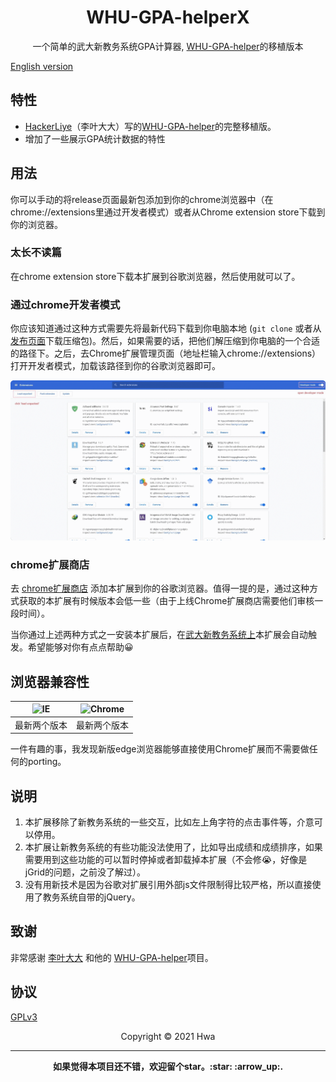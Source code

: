 <h1 align="center">WHU-GPA-helperX</h1>

<p align="center">一个简单的武大新教务系统GPA计算器, <a href="https://github.com/HackerLiye/WHU-GPA-helper" target="_blank">WHU-GPA-helper</a>的移植版本</p>

[English version](docs/README-en.md)


## 特性

- [HackerLiye](https://github.com/HackerLiye)（李叶大大）写的<a href="https://github.com/HackerLiye/WHU-GPA-helper" target="_blank">WHU-GPA-helper</a>的完整移植版。
- 增加了一些展示GPA统计数据的特性


## 用法

你可以手动的将release页面最新包添加到你的chrome浏览器中（在chrome://extensions里通过开发者模式）或者从Chrome extension store下载到你的浏览器。


### 太长不读篇

在chrome extension store下载本扩展到谷歌浏览器，然后使用就可以了。

### 通过chrome开发者模式

你应该知道通过这种方式需要先将最新代码下载到你电脑本地 (`git clone` 或者从 [发布页面](https://github.com/whaliendev/WHU-GPA-helperX/releases)下载压缩包)。然后，如果需要的话，把他们解压缩到你电脑的一个合适的路径下。之后，去Chrome扩展管理页面（地址栏输入chrome://extensions）打开开发者模式，加载该路径到你的谷歌浏览器即可。

<img src="docs/manage.gif">

### chrome扩展商店

去 [chrome扩展商店](https://chrome.google.com/webstore/detail/%E6%AD%A6%E6%B1%89%E5%A4%A7%E5%AD%A6%E6%88%90%E7%BB%A9%E5%8A%A9%E6%89%8Bx/jopdhihepdphcbmbhkhjppilomdgdiaj) 添加本扩展到你的谷歌浏览器。值得一提的是，通过这种方式获取的本扩展有时候版本会低一些（由于上线Chrome扩展商店需要他们审核一段时间）。

当你通过上述两种方式之一安装本扩展后，在[武大新教务系统上](https://jwgl.whu.edu.cn/xtgl/index_initMenu.html)本扩展会自动触发。希望能够对你有点点帮助😀


## 浏览器兼容性

<table>
<thead>
<tr>
<th><img alt="IE" title="null" src="https://cdn.jsdelivr.net/npm/@browser-logos/edge/edge_32x32.png"></th><th><img alt="Chrome" title="null" src="https://cdn.jsdelivr.net/npm/@browser-logos/chrome/chrome_32x32.png"></th>
</tr>
</thead>
<tbody>
<tr><td>最新两个版本</td><td>最新两个版本</td>
</tr>
</tbody>
</table>
一件有趣的事，我发现新版edge浏览器能够直接使用Chrome扩展而不需要做任何的porting。


## 说明
1. 本扩展移除了新教务系统的一些交互，比如左上角字符的点击事件等，介意可以停用。
2. 本扩展让新教务系统的有些功能没法使用了，比如导出成绩和成绩排序，如果需要用到这些功能的可以暂时停掉或者卸载掉本扩展（不会修😭，好像是jGrid的问题，之前没了解过）。
3. 没有用新技术是因为谷歌对扩展引用外部js文件限制得比较严格，所以直接使用了教务系统自带的jQuery。


## 致谢

非常感谢 [李叶大大](https://github.com/HackerLiye) 和他的 <a href="https://github.com/HackerLiye/WHU-GPA-helper" target="_blank">WHU-GPA-helper</a>项目。


## 协议

[GPLv3](LICENSE)

<center>Copyright © 2021 Hwa</center>

---

<p align="center"><b>如果觉得本项目还不错，欢迎留个star。:star: :arrow_up:. </b></p>
